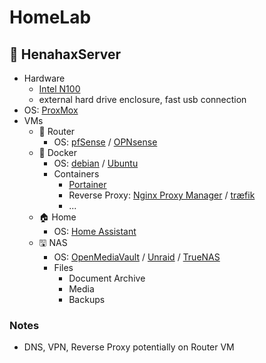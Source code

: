 # HomeLab

## 🍗 HenahaxServer

- Hardware
  - [Intel N100](https://www.amazon.de/AIOPCWA-Support-Storage-2-5GbE-Computer/dp/B0D5LCLQL6)
  - external hard drive enclosure, fast usb connection
- OS: [ProxMox](https://www.proxmox.com/)
- VMs
  - 🛜 Router
    - OS: [pfSense](https://www.pfsense.org/) / [OPNsense](https://opnsense.org/)
  - 🐋 Docker
    - OS: [debian](https://www.debian.org/index.de.html/) / [Ubuntu](https://ubuntu.com/)
    - Containers
      - [Portainer](https://www.portainer.io/)
      - Reverse Proxy: [Nginx Proxy Manager](https://nginxproxymanager.com/) / [træfik](https://traefik.io/)
      - ...
  - 🏠 Home
    - OS: [Home Assistant](https://www.home-assistant.io/)
  - 🖫 NAS
    - OS: [OpenMediaVault](https://www.openmediavault.org/) / [Unraid](https://unraid.net/) / [TrueNAS](https://www.truenas.com/)
    - Files
      - Document Archive
      - Media
      - Backups

### Notes

- DNS, VPN, Reverse Proxy potentially on Router VM
